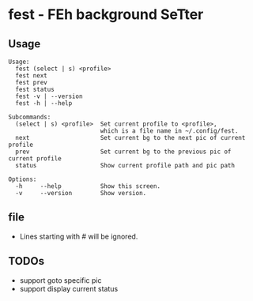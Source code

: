# fest - FEh background SeTter

## Usage
```shell
Usage:
  fest (select | s) <profile>
  fest next
  fest prev
  fest status
  fest -v | --version
  fest -h | --help

Subcommands:
  (select | s) <profile>  Set current profile to <profile>,
                          which is a file name in ~/.config/fest.
  next                    Set current bg to the next pic of current profile
  prev                    Set current bg to the previous pic of current profile
  status                  Show current profile path and pic path

Options:
  -h     --help           Show this screen.
  -v     --version        Show version.
```

## <profile> file
- Lines starting with # will be ignored.

## TODOs
- support goto specific pic
- support display current status
